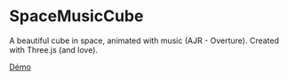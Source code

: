 # SpaceMusicCube

A beautiful cube in space, animated with music (AJR - Overture). Created with Three.js (and love).

[Démo](https://sebouchu.github.io/SpaceMusicCube)
